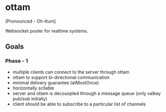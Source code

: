 # ottam

[Pronounced - Oh-ttum]

Websocket pooler for realtime systems.

## Goals

### Phase - 1

- multiple clients can connect to the server through ottam
- ottam to support bi-directional communication
- minimal delivery guarantee (atMostOnce)
- horizontally scllable
- server and ottam is decouopled through a message queue (only valkey pub/sub initially)
- client should be able to subscribe to a particular list of channels
